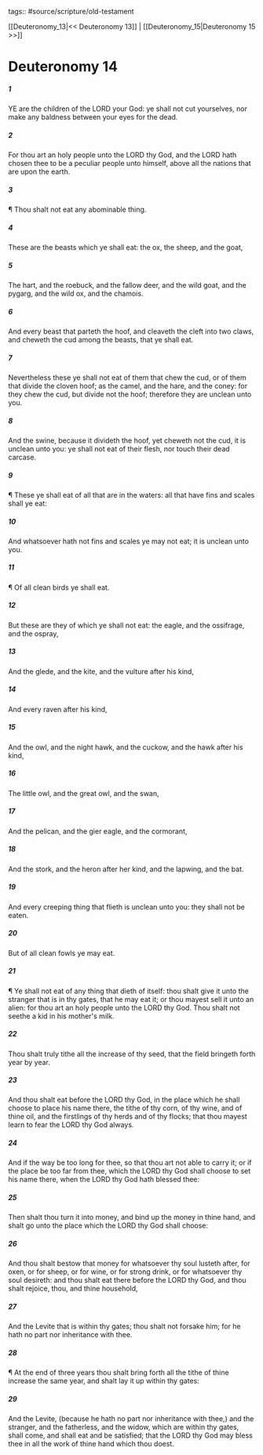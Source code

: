 tags:: #source/scripture/old-testament

[[Deuteronomy_13|<< Deuteronomy 13]] | [[Deuteronomy_15|Deuteronomy 15 >>]]

# Deuteronomy 14

##### 1

YE are the children of the LORD your God: ye shall not cut yourselves, nor make any baldness between your eyes for the dead.

##### 2

For thou art an holy people unto the LORD thy God, and the LORD hath chosen thee to be a peculiar people unto himself, above all the nations that are upon the earth.

##### 3

¶ Thou shalt not eat any abominable thing.

##### 4

These are the beasts which ye shall eat: the ox, the sheep, and the goat,

##### 5

The hart, and the roebuck, and the fallow deer, and the wild goat, and the pygarg, and the wild ox, and the chamois.

##### 6

And every beast that parteth the hoof, and cleaveth the cleft into two claws, and cheweth the cud among the beasts, that ye shall eat.

##### 7

Nevertheless these ye shall not eat of them that chew the cud, or of them that divide the cloven hoof; as the camel, and the hare, and the coney: for they chew the cud, but divide not the hoof; therefore they are unclean unto you.

##### 8

And the swine, because it divideth the hoof, yet cheweth not the cud, it is unclean unto you: ye shall not eat of their flesh, nor touch their dead carcase.

##### 9

¶ These ye shall eat of all that are in the waters: all that have fins and scales shall ye eat:

##### 10

And whatsoever hath not fins and scales ye may not eat; it is unclean unto you.

##### 11

¶ Of all clean birds ye shall eat.

##### 12

But these are they of which ye shall not eat: the eagle, and the ossifrage, and the ospray,

##### 13

And the glede, and the kite, and the vulture after his kind,

##### 14

And every raven after his kind,

##### 15

And the owl, and the night hawk, and the cuckow, and the hawk after his kind,

##### 16

The little owl, and the great owl, and the swan,

##### 17

And the pelican, and the gier eagle, and the cormorant,

##### 18

And the stork, and the heron after her kind, and the lapwing, and the bat.

##### 19

And every creeping thing that flieth is unclean unto you: they shall not be eaten.

##### 20

But of all clean fowls ye may eat.

##### 21

¶ Ye shall not eat of any thing that dieth of itself: thou shalt give it unto the stranger that is in thy gates, that he may eat it; or thou mayest sell it unto an alien: for thou art an holy people unto the LORD thy God. Thou shalt not seethe a kid in his mother's milk.

##### 22

Thou shalt truly tithe all the increase of thy seed, that the field bringeth forth year by year.

##### 23

And thou shalt eat before the LORD thy God, in the place which he shall choose to place his name there, the tithe of thy corn, of thy wine, and of thine oil, and the firstlings of thy herds and of thy flocks; that thou mayest learn to fear the LORD thy God always.

##### 24

And if the way be too long for thee, so that thou art not able to carry it; or if the place be too far from thee, which the LORD thy God shall choose to set his name there, when the LORD thy God hath blessed thee:

##### 25

Then shalt thou turn it into money, and bind up the money in thine hand, and shalt go unto the place which the LORD thy God shall choose:

##### 26

And thou shalt bestow that money for whatsoever thy soul lusteth after, for oxen, or for sheep, or for wine, or for strong drink, or for whatsoever thy soul desireth: and thou shalt eat there before the LORD thy God, and thou shalt rejoice, thou, and thine household,

##### 27

And the Levite that is within thy gates; thou shalt not forsake him; for he hath no part nor inheritance with thee.

##### 28

¶ At the end of three years thou shalt bring forth all the tithe of thine increase the same year, and shalt lay it up within thy gates:

##### 29

And the Levite, (because he hath no part nor inheritance with thee,) and the stranger, and the fatherless, and the widow, which are within thy gates, shall come, and shall eat and be satisfied; that the LORD thy God may bless thee in all the work of thine hand which thou doest.
